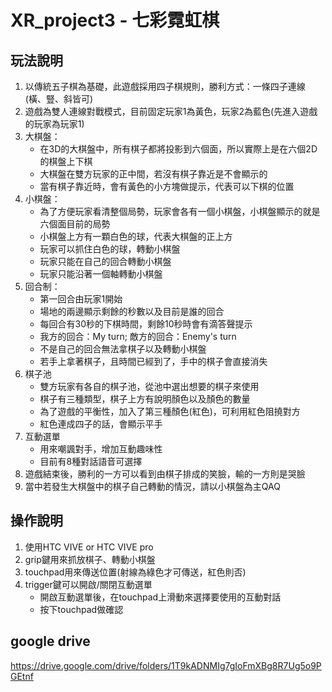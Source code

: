 # XR_project3 - 七彩霓虹棋

## 玩法說明

1. 以傳統五子棋為基礎，此遊戲採用四子棋規則，勝利方式：一條四子連線(橫、豎、斜皆可)
2. 遊戲為雙人連線對戰模式，目前固定玩家1為黃色，玩家2為藍色(先進入遊戲的玩家為玩家1)
3. 大棋盤：
	- 在3D的大棋盤中，所有棋子都將投影到六個面，所以實際上是在六個2D的棋盤上下棋
	- 大棋盤在雙方玩家的正中間，若沒有棋子靠近是不會顯示的
	- 當有棋子靠近時，會有黃色的小方塊做提示，代表可以下棋的位置
4. 小棋盤：
	- 為了方便玩家看清整個局勢，玩家會各有一個小棋盤，小棋盤顯示的就是六個面目前的局勢
	- 小棋盤上方有一顆白色的球，代表大棋盤的正上方
	- 玩家可以抓住白色的球，轉動小棋盤
	- 玩家只能在自己的回合轉動小棋盤
	- 玩家只能沿著一個軸轉動小棋盤
5. 回合制：
	- 第一回合由玩家1開始
	- 場地的兩邊顯示剩餘的秒數以及目前是誰的回合
	- 每回合有30秒的下棋時間，剩餘10秒時會有滴答聲提示
	- 我方的回合：My turn; 敵方的回合：Enemy's turn
	- 不是自己的回合無法拿棋子以及轉動小棋盤
	- 若手上拿著棋子，且時間已經到了，手中的棋子會直接消失
6. 棋子池
	- 雙方玩家有各自的棋子池，從池中選出想要的棋子來使用
	- 棋子有三種類型，棋子上方有說明顏色以及顏色的數量
	- 為了遊戲的平衡性，加入了第三種顏色(紅色)，可利用紅色阻撓對方
	- 紅色連成四子的話，會顯示平手
7. 互動選單
	- 用來嘲諷對手，增加互動趣味性	
	- 目前有8種對話語音可選擇
8. 遊戲結束後，勝利的一方可以看到由棋子排成的笑臉，輸的一方則是哭臉
9. 當中若發生大棋盤中的棋子自己轉動的情況，請以小棋盤為主QAQ
	
## 操作說明

1. 使用HTC VIVE or HTC VIVE pro
2. grip鍵用來抓放棋子、轉動小棋盤
3. touchpad用來傳送位置(射線為綠色才可傳送，紅色則否)
4. trigger鍵可以開啟/關閉互動選單
	- 開啟互動選單後，在touchpad上滑動來選擇要使用的互動對話
	- 按下touchpad做確認
## google drive
https://drive.google.com/drive/folders/1T9kADNMIg7gIoFmXBg8R7Ug5o9PGEtnf
